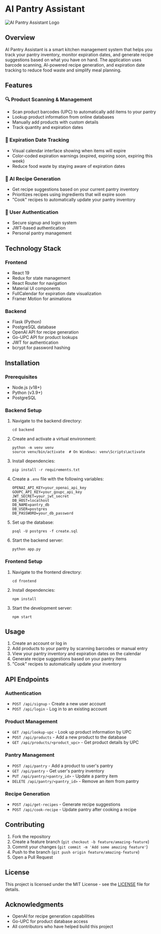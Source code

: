 # AI Pantry Assistant

![AI Pantry Assistant Logo](https://via.placeholder.com/150)

## Overview

AI Pantry Assistant is a smart kitchen management system that helps you track your pantry inventory, monitor expiration dates, and generate recipe suggestions based on what you have on hand. The application uses barcode scanning, AI-powered recipe generation, and expiration date tracking to reduce food waste and simplify meal planning.

## Features

### 🔍 Product Scanning & Management
- Scan product barcodes (UPC) to automatically add items to your pantry
- Lookup product information from online databases
- Manually add products with custom details
- Track quantity and expiration dates

### 📅 Expiration Date Tracking
- Visual calendar interface showing when items will expire
- Color-coded expiration warnings (expired, expiring soon, expiring this week)
- Reduce food waste by staying aware of expiration dates

### 🍳 AI Recipe Generation
- Get recipe suggestions based on your current pantry inventory
- Prioritizes recipes using ingredients that will expire soon
- "Cook" recipes to automatically update your pantry inventory

### 👤 User Authentication
- Secure signup and login system
- JWT-based authentication
- Personal pantry management

## Technology Stack

### Frontend
- React 19
- Redux for state management
- React Router for navigation
- Material UI components
- FullCalendar for expiration date visualization
- Framer Motion for animations

### Backend
- Flask (Python)
- PostgreSQL database
- OpenAI API for recipe generation
- Go-UPC API for product lookups
- JWT for authentication
- bcrypt for password hashing

## Installation

### Prerequisites
- Node.js (v18+)
- Python (v3.9+)
- PostgreSQL

### Backend Setup
1. Navigate to the backend directory:
   ```
   cd backend
   ```

2. Create and activate a virtual environment:
   ```
   python -m venv venv
   source venv/bin/activate  # On Windows: venv\Scripts\activate
   ```

3. Install dependencies:
   ```
   pip install -r requirements.txt
   ```

4. Create a `.env` file with the following variables:
   ```
   OPENAI_API_KEY=your_openai_api_key
   GOUPC_API_KEY=your_goupc_api_key
   JWT_SECRET=your_jwt_secret
   DB_HOST=localhost
   DB_NAME=pantry_db
   DB_USER=postgres
   DB_PASSWORD=your_db_password
   ```

5. Set up the database:
   ```
   psql -U postgres -f create.sql
   ```

6. Start the backend server:
   ```
   python app.py
   ```

### Frontend Setup
1. Navigate to the frontend directory:
   ```
   cd frontend
   ```

2. Install dependencies:
   ```
   npm install
   ```

3. Start the development server:
   ```
   npm start
   ```

## Usage

1. Create an account or log in
2. Add products to your pantry by scanning barcodes or manual entry
3. View your pantry inventory and expiration dates on the calendar
4. Generate recipe suggestions based on your pantry items
5. "Cook" recipes to automatically update your inventory

## API Endpoints

### Authentication
- `POST /api/signup` - Create a new user account
- `POST /api/login` - Log in to an existing account

### Product Management
- `GET /api/lookup-upc` - Look up product information by UPC
- `POST /api/products` - Add a new product to the database
- `GET /api/products/<product_upc>` - Get product details by UPC

### Pantry Management
- `POST /api/pantry` - Add a product to user's pantry
- `GET /api/pantry` - Get user's pantry inventory
- `PUT /api/pantry/<pantry_id>` - Update a pantry item
- `DELETE /api/pantry/<pantry_id>` - Remove an item from pantry

### Recipe Generation
- `POST /api/get-recipes` - Generate recipe suggestions
- `POST /api/cook-recipe` - Update pantry after cooking a recipe

## Contributing

1. Fork the repository
2. Create a feature branch (`git checkout -b feature/amazing-feature`)
3. Commit your changes (`git commit -m 'Add some amazing feature'`)
4. Push to the branch (`git push origin feature/amazing-feature`)
5. Open a Pull Request

## License

This project is licensed under the MIT License - see the [LICENSE](LICENSE) file for details.

## Acknowledgments

- OpenAI for recipe generation capabilities
- Go-UPC for product database access
- All contributors who have helped build this project
